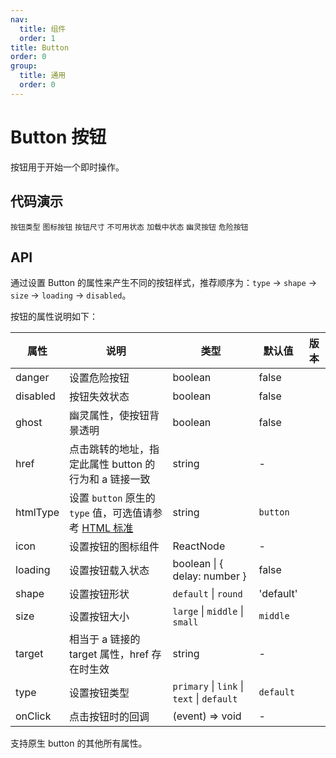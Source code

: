 ```yaml
---
nav:
  title: 组件
  order: 1
title: Button
order: 0
group:
  title: 通用
  order: 0
---
```


# Button 按钮

按钮用于开始一个即时操作。

## 代码演示

<!-- prettier-ignore -->
<code src="./demo/basic.tsx">按钮类型</code>
<code src="./demo/icon.tsx">图标按钮</code>
<code src="./demo/size.tsx">按钮尺寸</code>
<code src="./demo/disabled.tsx">不可用状态</code>
<code src="./demo/loading.tsx">加载中状态</code>
<code src="./demo/ghost.tsx">幽灵按钮</code>
<code src="./demo/danger.tsx">危险按钮</code>

## API

通过设置 Button 的属性来产生不同的按钮样式，推荐顺序为：`type` -> `shape` -> `size` -> `loading` -> `disabled`。

按钮的属性说明如下：

| 属性     | 说明                                                                                                                                 | 类型                                       | 默认值    | 版本 |
| -------- | ------------------------------------------------------------------------------------------------------------------------------------ | ------------------------------------------ | --------- | ---- |
| danger   | 设置危险按钮                                                                                                                         | boolean                                    | false     |      |
| disabled | 按钮失效状态                                                                                                                         | boolean                                    | false     |      |
| ghost    | 幽灵属性，使按钮背景透明                                                                                                             | boolean                                    | false     |      |
| href     | 点击跳转的地址，指定此属性 button 的行为和 a 链接一致                                                                                | string                                     | -         |      |
| htmlType | 设置 `button` 原生的 `type` 值，可选值请参考 [HTML 标准](https://developer.mozilla.org/en-US/docs/Web/HTML/Element/button#attr-type) | string                                     | `button`  |      |
| icon     | 设置按钮的图标组件                                                                                                                   | ReactNode                                  | -         |      |
| loading  | 设置按钮载入状态                                                                                                                     | boolean \| { delay: number }               | false     |      |
| shape    | 设置按钮形状                                                                                                                         | `default` \| `round`                       | 'default' |      |
| size     | 设置按钮大小                                                                                                                         | `large` \| `middle` \| `small`             | `middle`  |      |
| target   | 相当于 a 链接的 target 属性，href 存在时生效                                                                                         | string                                     | -         |      |
| type     | 设置按钮类型                                                                                                                         | `primary` \| `link` \| `text` \| `default` | `default` |      |
| onClick  | 点击按钮时的回调                                                                                                                     | (event) => void                            | -         |      |

支持原生 button 的其他所有属性。
